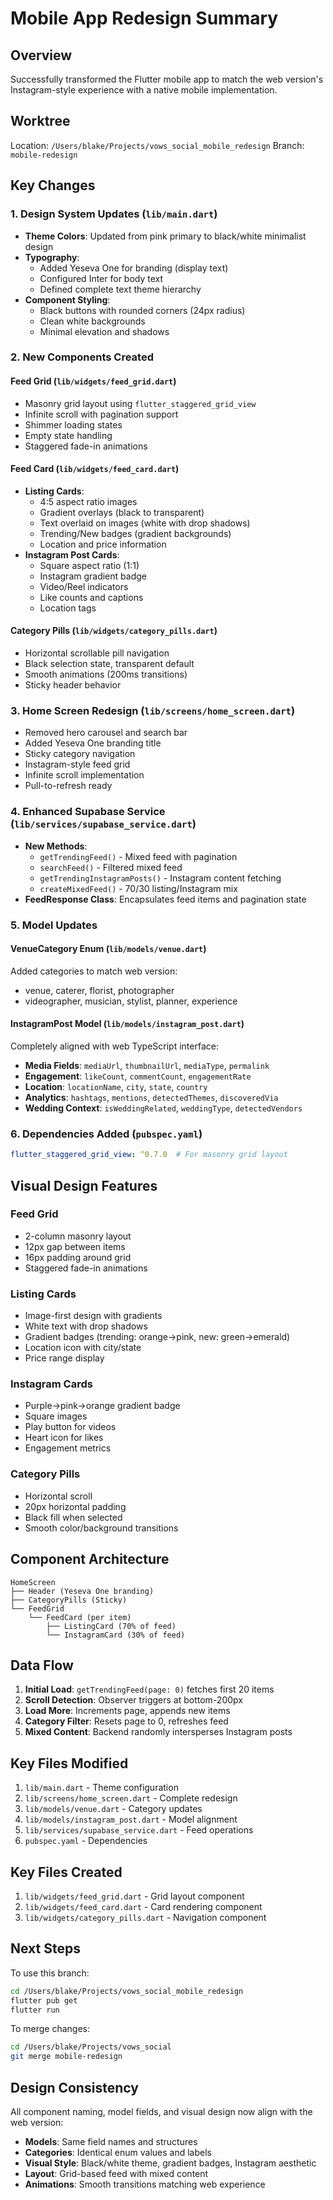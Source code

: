 # Mobile App Redesign Summary

## Overview
Successfully transformed the Flutter mobile app to match the web version's Instagram-style experience with a native mobile implementation.

## Worktree
Location: `/Users/blake/Projects/vows_social_mobile_redesign`
Branch: `mobile-redesign`

## Key Changes

### 1. Design System Updates (`lib/main.dart`)
- **Theme Colors**: Updated from pink primary to black/white minimalist design
- **Typography**:
  - Added Yeseva One for branding (display text)
  - Configured Inter for body text
  - Defined complete text theme hierarchy
- **Component Styling**:
  - Black buttons with rounded corners (24px radius)
  - Clean white backgrounds
  - Minimal elevation and shadows

### 2. New Components Created

#### Feed Grid (`lib/widgets/feed_grid.dart`)
- Masonry grid layout using `flutter_staggered_grid_view`
- Infinite scroll with pagination support
- Shimmer loading states
- Empty state handling
- Staggered fade-in animations

#### Feed Card (`lib/widgets/feed_card.dart`)
- **Listing Cards**:
  - 4:5 aspect ratio images
  - Gradient overlays (black to transparent)
  - Text overlaid on images (white with drop shadows)
  - Trending/New badges (gradient backgrounds)
  - Location and price information
- **Instagram Post Cards**:
  - Square aspect ratio (1:1)
  - Instagram gradient badge
  - Video/Reel indicators
  - Like counts and captions
  - Location tags

#### Category Pills (`lib/widgets/category_pills.dart`)
- Horizontal scrollable pill navigation
- Black selection state, transparent default
- Smooth animations (200ms transitions)
- Sticky header behavior

### 3. Home Screen Redesign (`lib/screens/home_screen.dart`)
- Removed hero carousel and search bar
- Added Yeseva One branding title
- Sticky category navigation
- Instagram-style feed grid
- Infinite scroll implementation
- Pull-to-refresh ready

### 4. Enhanced Supabase Service (`lib/services/supabase_service.dart`)
- **New Methods**:
  - `getTrendingFeed()` - Mixed feed with pagination
  - `searchFeed()` - Filtered mixed feed
  - `getTrendingInstagramPosts()` - Instagram content fetching
  - `createMixedFeed()` - 70/30 listing/Instagram mix
- **FeedResponse Class**: Encapsulates feed items and pagination state

### 5. Model Updates

#### VenueCategory Enum (`lib/models/venue.dart`)
Added categories to match web version:
- venue, caterer, florist, photographer
- videographer, musician, stylist, planner, experience

#### InstagramPost Model (`lib/models/instagram_post.dart`)
Completely aligned with web TypeScript interface:
- **Media Fields**: `mediaUrl`, `thumbnailUrl`, `mediaType`, `permalink`
- **Engagement**: `likeCount`, `commentCount`, `engagementRate`
- **Location**: `locationName`, `city`, `state`, `country`
- **Analytics**: `hashtags`, `mentions`, `detectedThemes`, `discoveredVia`
- **Wedding Context**: `isWeddingRelated`, `weddingType`, `detectedVendors`

### 6. Dependencies Added (`pubspec.yaml`)
```yaml
flutter_staggered_grid_view: ^0.7.0  # For masonry grid layout
```

## Visual Design Features

### Feed Grid
- 2-column masonry layout
- 12px gap between items
- 16px padding around grid
- Staggered fade-in animations

### Listing Cards
- Image-first design with gradients
- White text with drop shadows
- Gradient badges (trending: orange→pink, new: green→emerald)
- Location icon with city/state
- Price range display

### Instagram Cards
- Purple→pink→orange gradient badge
- Square images
- Play button for videos
- Heart icon for likes
- Engagement metrics

### Category Pills
- Horizontal scroll
- 20px horizontal padding
- Black fill when selected
- Smooth color/background transitions

## Component Architecture

```
HomeScreen
├── Header (Yeseva One branding)
├── CategoryPills (Sticky)
└── FeedGrid
    └── FeedCard (per item)
        ├── ListingCard (70% of feed)
        └── InstagramCard (30% of feed)
```

## Data Flow

1. **Initial Load**: `getTrendingFeed(page: 0)` fetches first 20 items
2. **Scroll Detection**: Observer triggers at bottom-200px
3. **Load More**: Increments page, appends new items
4. **Category Filter**: Resets page to 0, refreshes feed
5. **Mixed Content**: Backend randomly intersperses Instagram posts

## Key Files Modified

1. `lib/main.dart` - Theme configuration
2. `lib/screens/home_screen.dart` - Complete redesign
3. `lib/models/venue.dart` - Category updates
4. `lib/models/instagram_post.dart` - Model alignment
5. `lib/services/supabase_service.dart` - Feed operations
6. `pubspec.yaml` - Dependencies

## Key Files Created

1. `lib/widgets/feed_grid.dart` - Grid layout component
2. `lib/widgets/feed_card.dart` - Card rendering component
3. `lib/widgets/category_pills.dart` - Navigation component

## Next Steps

To use this branch:
```bash
cd /Users/blake/Projects/vows_social_mobile_redesign
flutter pub get
flutter run
```

To merge changes:
```bash
cd /Users/blake/Projects/vows_social
git merge mobile-redesign
```

## Design Consistency

All component naming, model fields, and visual design now align with the web version:
- **Models**: Same field names and structures
- **Categories**: Identical enum values and labels
- **Visual Style**: Black/white theme, gradient badges, Instagram aesthetic
- **Layout**: Grid-based feed with mixed content
- **Animations**: Smooth transitions matching web experience
